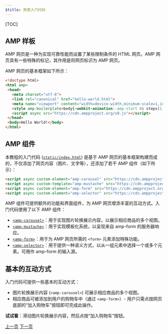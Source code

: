 ```yaml
---
$title: 熟悉入门代码
---
```


[TOC]

## AMP 样板
AMP 网页是一种为实现可靠性能而设置了某些限制条件的 HTML 网页。AMP 网页具有一些特殊的标记，其作用是将网页标识为 AMP 网页。

AMP 网页的基本框架如下所示：

```html
<!doctype html>
<html amp>
 <head>
   <meta charset="utf-8">
   <link rel="canonical" href="hello-world.html">
   <meta name="viewport" content="width=device-width,minimum-scale=1,initial-scale=1">
   <style amp-boilerplate>body{-webkit-animation:-amp-start 8s steps(1,end) 0s 1 normal both;-moz-animation:-amp-start 8s steps(1,end) 0s 1 normal both;-ms-animation:-amp-start 8s steps(1,end) 0s 1 normal both;animation:-amp-start 8s steps(1,end) 0s 1 normal both}@-webkit-keyframes -amp-start{from{visibility:hidden}to{visibility:visible}}@-moz-keyframes -amp-start{from{visibility:hidden}to{visibility:visible}}@-ms-keyframes -amp-start{from{visibility:hidden}to{visibility:visible}}@-o-keyframes -amp-start{from{visibility:hidden}to{visibility:visible}}@keyframes -amp-start{from{visibility:hidden}to{visibility:visible}}</style><noscript><style amp-boilerplate>body{-webkit-animation:none;-moz-animation:none;-ms-animation:none;animation:none}</style></noscript>
   <script async src="https://cdn.ampproject.org/v0.js"></script>
 </head>
 <body>Hello World!</body>
</html>
```

## AMP 组件

本教程的入门代码 ([`static/index.html`](https://github.com/googlecodelabs/advanced-interactivity-in-amp/blob/master/static/index.html)) 是基于 AMP 网页的基本框架构建而成的，不仅添加了网页内容（图片、文字等），还添加了若干 AMP 组件（如下所示）：

```html
<script async custom-element="amp-carousel" src="https://cdn.ampproject.org/v0/amp-carousel-0.1.js"></script>
<script async custom-template="amp-mustache" src="https://cdn.ampproject.org/v0/amp-mustache-0.1.js"></script>
<script async custom-element="amp-form" src="https://cdn.ampproject.org/v0/amp-form-0.1.js"></script>
<script async custom-element="amp-selector" src="https://cdn.ampproject.org/v0/amp-selector-0.1.js"></script>
```

AMP 组件可提供额外的功能和界面组件，为 AMP 网页增添丰富的互动方式。入门代码使用了以下 AMP 组件：

- [`<amp-carousel>`](/zh_cn/docs/reference/components/amp-carousel.html)：用于实现图片轮换展示内容，以展示相应商品的多个视图。
- [`<amp-mustache>`](/zh_cn/docs/reference/components/amp-mustache.html)：用于实现模板化系统，以呈现来自 amp-form 的服务器响应。
- [`<amp-form>`](/zh_cn/docs/reference/components/amp-form.html)：用于为 AMP 网页所需的 `<form>` 元素添加特殊功能。
- [`<amp-selector>`](/zh_cn/docs/reference/components/amp-form.html)：用于提供一种语义方式，以从一组元素中选择一个或多个元素。可用作 amp-form 的输入源。

## 基本的互动方式

入门代码可提供一些基本的互动方式：

- 图片轮换展示内容 (`<amp-carousel>`) 可展示相应商品的多个视图。
- 相应商品可被添加到用户的购物车中（通过 `<amp-form>`）- 用户只需点按网页底部的“加入购物车”按钮即可完成此操作。


**试试看**：滑动图片轮换展示内容，然后点按“加入购物车”按钮。

<div class="prev-next-buttons">
  <a class="button prev-button" href="{{g.doc('/content/amp-dev/documentation/guides-and-tutorials/develop/interactivity/prereqs-setup.md', locale=doc.locale).url.path}}"><span class="arrow-prev">上一页</span></a>
  <a class="button next-button" href="{{g.doc('/content/amp-dev/documentation/guides-and-tutorials/develop/interactivity/advanced-interactivity.md', locale=doc.locale).url.path}}"><span class="arrow-next">下一页</span></a>
</div>
 
